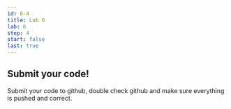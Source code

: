 ```yaml
---
id: 6-4
title: Lab 6 
lab: 6
step: 4
start: false
last: true
---
```


## Submit your code!

Submit your code to github, double check github and make sure everything is pushed and correct.